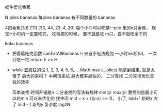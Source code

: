 蜗牛爱吃香蕉

N piles bananas 每piles bananas 有不同数量的 bananas

4把香蕉[3,6,7,11]
[30, 44, 23, 4, 20]
每个小时可以吃某一pile 里的n只香蕉， 规定H小时内一定要吃完， 吃每把的时候， 要不就是吃 m只，要不就吃余下的

koko bananas 
- 把香蕉吃完函数 canEatAllBananas
  h 来自于吃法规则  一小时mid只id， 一次只吃一把
  return h >= H;
- while 去疯狂的试
  1, 2, 3, 4, 5, 6,.... Math.max (...piles)
  能拿到结果, 就是太慢了 
  最大的来吗？
  中间值来试  最大概率最快的，  二分查找
  二分查找优化查找的效率

  简单查找 时间开销是n
  二分查找的写法有规律
  min(x) max(y) 要找的是最小可以的min 可以来优化的
  找中间 mid = x + ((y-x) >> 1)， 小了, 
  mid+1 新的x
  大了 mid - 1 新的y
  复杂度 log2N